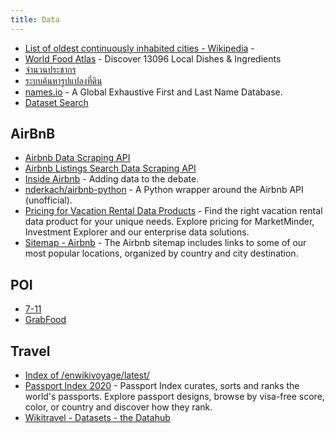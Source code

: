 ```yaml
---
title: Data
---
```


- [List of oldest continuously inhabited cities - Wikipedia](https://en.wikipedia.org/wiki/List_of_oldest_continuously_inhabited_cities) -
- [World Food Atlas](https://www.tasteatlas.com/search) - Discover 13096 Local Dishes & Ingredients
- [จำนวนประชากร](https://stat.bora.dopa.go.th/new_stat/webPage/statByYear.php)
- [ระบบค้นหารูปแปลงที่ดิน](http://dolwms.dol.go.th/tvwebp/)
- [names.io](https://github.com/Debdut/names.io) - A Global Exhaustive First and Last Name Database.
- [Dataset Search](https://datasetsearch.research.google.com/)

## AirBnB
- [Airbnb Data Scraping API](https://www.airbnb.com/sitemaps/v2)
- [Airbnb Listings Search Data Scraping API](https://www.airbnb.com/sitemaps/v2)
- [Inside Airbnb](http://insideairbnb.com/get-the-data.html) - Adding data to the debate.
- [nderkach/airbnb-python](https://www.airbnb.com/sitemaps/v2) - A Python wrapper around the Airbnb API (unofficial).
- [Pricing for Vacation Rental Data Products](https://www.airbnb.com/sitemaps/v2) - Find the right vacation rental data product for your unique needs. Explore pricing for MarketMinder, Investment Explorer and our enterprise data solutions.
- [Sitemap - Airbnb](https://www.airbnb.com/sitemaps/v2) - The Airbnb sitemap includes links to some of our most popular locations, organized by country and city destination.

## POI
- [7-11](https://www.7eleven.co.th/find-store)
- [GrabFood](https://food.grab.com/th/th/)

## Travel
- [Index of /enwikivoyage/latest/](https://dumps.wikimedia.org/enwikivoyage/latest/)
- [Passport Index 2020](https://www.passportindex.org/) - Passport Index curates, sorts and ranks the world's passports. Explore passport designs, browse by visa-free score, color, or country and discover how they rank.
- [Wikitravel - Datasets - the Datahub](https://old.datahub.io/dataset/wikitravel)
